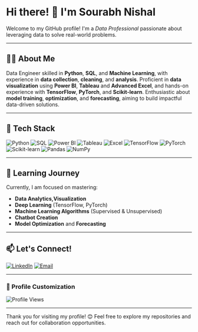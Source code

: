 # Hi there! 👋 I'm Sourabh Nishal

Welcome to my GitHub profile! I'm a *Data Professional* passionate about leveraging data to solve real-world problems.

---

## 👨‍💻 About Me

Data Engineer skilled in **Python**, **SQL**, and **Machine Learning**, with experience in **data collection**, **cleaning**, and **analysis**. Proficient in **data visualization** using **Power BI**, **Tableau** and **Advanced Excel**, and hands-on experience with **TensorFlow**, **PyTorch**, and **Scikit-learn**. Enthusiastic about **model training**, **optimization**, and **forecasting**, aiming to build impactful data-driven solutions.

---

## 🚀 Tech Stack

![Python](https://img.shields.io/badge/-Python-3776AB?logo=python&logoColor=white&style=flat)
![SQL](https://img.shields.io/badge/-SQL-4479A1?logo=postgresql&logoColor=white&style=flat)
![Power BI](https://img.shields.io/badge/-Power%20BI-FFB81C?style=flat)
![Tableau](https://img.shields.io/badge/-Tableau-E97627?style=flat)
![Excel](https://img.shields.io/badge/-Excel-217346?style=flat)
![TensorFlow](https://img.shields.io/badge/-TensorFlow-FF6F00?logo=tensorflow&logoColor=white&style=flat)
![PyTorch](https://img.shields.io/badge/-PyTorch-EE4C2C?logo=pytorch&logoColor=white&style=flat)
![Scikit-learn](https://img.shields.io/badge/-Scikit_learn-F7931E?logo=scikit-learn&logoColor=white&style=flat)
![Pandas](https://img.shields.io/badge/-Pandas-150458?logo=pandas&logoColor=white&style=flat)
![NumPy](https://img.shields.io/badge/-NumPy-013243?logo=numpy&logoColor=white&style=flat)


---

## 🌱 Learning Journey

Currently, I am focused on mastering:
- **Data Analytics,Visualization**
- **Deep Learning** (TensorFlow, PyTorch)
- **Machine Learning Algorithms** (Supervised & Unsupervised)
- **Chatbot Creation**
- **Model Optimization** and **Forecasting**

---

## 📫 Let's Connect!

[![LinkedIn](https://img.shields.io/badge/-LinkedIn-0077B5?logo=linkedin&logoColor=white&style=flat-square)](https://www.linkedin.com/in/sourabh-nishal-k/)
[![Email](https://img.shields.io/badge/-Email-D14836?logo=gmail&logoColor=white&style=flat-square)](mailto:sourabhnishal1@gmail.com)

---

### 🎨 Profile Customization

![Profile Views](https://komarev.com/ghpvc/?username=SourabhNishal&color=brightgreen)

---

Thank you for visiting my profile! 😊 Feel free to explore my repositories and reach out for collaboration opportunities.
